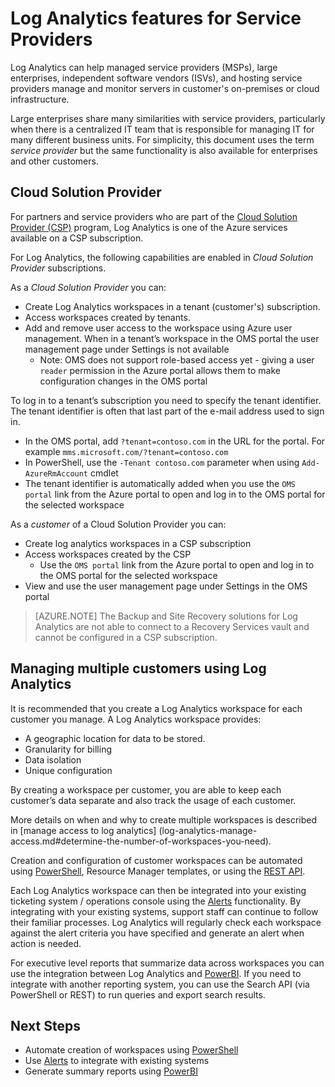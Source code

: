 <properties
	pageTitle="Log Analytics Features for Service Providers | Microsoft Azure"
	description="Log Analytics can help Managed Service Providers (MSPs), Large Enterprises, Independent Sofware Vendors (ISVs) and hosting service providers manage and monitor servers in customer's on-premises or cloud infrastructure."
	services="log-analytics"
	documentationCenter=""
	authors="richrundmsft"
	manager="jochan"
	editor=""/>

<tags
	ms.service="log-analytics"
	ms.workload="na"
	ms.tgt_pltfrm="na"
	ms.devlang="na"
	ms.topic="article"
	ms.date="08/19/2016"
	ms.author="richrund"/>

# Log Analytics features for Service Providers

Log Analytics can help managed service providers (MSPs), large enterprises, independent software vendors (ISVs), and hosting service providers manage and monitor servers in customer's on-premises or cloud infrastructure. 

Large enterprises share many similarities with service providers, particularly when there is a centralized IT team that is responsible for managing IT for many different business units. For simplicity, this document uses the term *service provider* but the same functionality is also available for enterprises and other customers.

## Cloud Solution Provider

For partners and service providers who are part of the [Cloud Solution Provider (CSP)](https://partner.microsoft.com/Solutions/cloud-reseller-overview) program, Log Analytics is one of the Azure services available on a CSP subscription. 

For Log Analytics, the following capabilities are enabled in *Cloud Solution Provider* subscriptions.

As a *Cloud Solution Provider* you can:

+ Create Log Analytics workspaces in a tenant (customer's) subscription.
+ Access workspaces created by tenants. 
+ Add and remove user access to the workspace using Azure user management. When in a tenant’s workspace in the OMS portal the user management page under Settings is not available
  - Note: OMS does not support role-based access yet - giving a user `reader` permission in the Azure portal allows them to make configuration changes in the OMS portal

To log in to a tenant’s subscription you need to specify the tenant identifier. The tenant identifier is often that last part of the e-mail address used to sign in.
  - In the OMS portal, add `?tenant=contoso.com` in the URL for the portal. For example `mms.microsoft.com/?tenant=contoso.com`
  - In PowerShell, use the `-Tenant contoso.com` parameter when using `Add-AzureRmAccount` cmdlet
  - The tenant identifier is automatically added when you use the `OMS portal` link from the Azure portal to open and log in to the OMS portal for the selected workspace

As a *customer* of a Cloud Solution Provider you can:

+ Create log analytics workspaces in a CSP subscription
+ Access workspaces created by the CSP
  -  Use the `OMS portal` link from the Azure portal to open and log in to the OMS portal for the selected workspace
+ View and use the user management page under Settings in the OMS portal

>[AZURE.NOTE] The Backup and Site Recovery solutions for Log Analytics are not able to connect to a Recovery Services vault and cannot be configured in a CSP subscription.

## Managing multiple customers using Log Analytics 

It is recommended that you create a Log Analytics workspace for each customer you manage. A Log Analytics workspace provides:

+ A geographic location for data to be stored. 
+ Granularity for billing 
+ Data isolation 
+ Unique configuration

By creating a workspace per customer, you are able to keep each customer’s data separate and also track the usage of each customer.

More details on when and why to create multiple workspaces is described in [manage access to log analytics] (log-analytics-manage-access.md#determine-the-number-of-workspaces-you-need).

Creation and configuration of customer workspaces can be automated using [PowerShell](log-analytics-powershell-workspace-configuration.md), Resource Manager templates, or using the [REST API](https://www.nuget.org/packages/Microsoft.Azure.Management.OperationalInsights/).

Each Log Analytics workspace can then be integrated into your existing ticketing system / operations console using the [Alerts](log-analytics-alerts.md) functionality. By integrating with your existing systems, support staff can continue to follow their familiar processes. Log Analytics will regularly check each workspace against the alert criteria you have specified and generate an alert when action is needed. 

For executive level reports that summarize data across workspaces you can use the integration between Log Analytics and [PowerBI](log-analytics-powerbi.md). If you need to integrate with another reporting system, you can use the Search API (via PowerShell or REST) to run queries and export search results.

## Next Steps

+ Automate creation of workspaces using [PowerShell](log-analytics-powershell-workspace-configuration.md) 
+ Use [Alerts](log-analytics-alerts.md) to integrate with existing systems
+ Generate summary reports using [PowerBI](log-analytics-powerbi.md)
